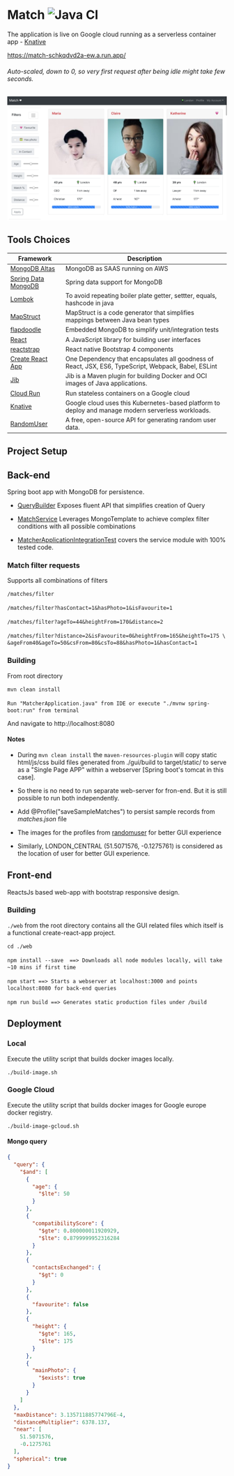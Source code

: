 # Match ![Java CI](https://github.com/sankarge/Match/workflows/Java%20CI/badge.svg)

The application is live on Google cloud running as a serverless container app - [Knative](https://knative.dev/)

https://match-schkqdvd2a-ew.a.run.app/

###### Auto-scaled, down to 0, so very first request after being idle might take few seconds.


<div align="center">
    <img src="images/match.png"></img>
</div>

## Tools Choices
| Framework        | Description|
| ------------- |-------------|
| [MongoDB Altas](https://www.mongodb.com/cloud/atlas)    | MongoDB as SAAS running on AWS |
| [Spring Data MongoDB](https://docs.spring.io/spring-data/mongodb/docs/current/reference/html/#mongo.core)    | Spring data support for MongoDB |
| [Lombok](https://projectlombok.org/) | To avoid repeating boiler plate getter, settter, equals, hashcode in java |
| [MapStruct](https://mapstruct.org/) | MapStruct is a code generator that simplifies mappings between Java bean types |
| [flapdoodle](https://github.com/flapdoodle-oss/de.flapdoodle.embed.mongo) | Embedded MongoDB to simplify unit/integration tests |
| [React](https://reactjs.org/) | A JavaScript library for building user interfaces      |
| [reactstrap](https://reactstrap.github.io/) | React native Bootstrap 4 components      |
| [Create React App](https://github.com/facebook/create-react-app) | One Dependency that encapsulates all goodness of React, JSX, ES6, TypeScript, Webpack, Babel, ESLint     |
| [Jib](https://github.com/GoogleContainerTools/jib) | Jib is a Maven plugin for building Docker and OCI images of Java applications.|
| [Cloud Run](https://cloud.google.com/run) | Run stateless containers on a Google cloud      |
| [Knative](https://knative.dev/) | Google cloud uses this Kubernetes-based platform to deploy and manage modern serverless workloads.|
| [RandomUser](https://randomuser.me/photos) | A free, open-source API for generating random user data.|

## Project Setup

## Back-end
Spring boot app with MongoDB for persistence.

- [QueryBuilder](src/main/java/com/dating/matcher/service/QueryBuilder.java) Exposes fluent API that simplifies creation of Query
- [MatchService](src/main/java/com/dating/matcher/service/MatchService.java) Leverages MongoTemplate to achieve complex filter conditions with all possible combinations 

- [MatcherApplicationIntegrationTest](src/test/java/com/dating/matcher/MatcherApplicationIntegrationTest.java) covers the service module with 100% tested code.

### Match filter requests
Supports all combinations of filters

```shell script
/matches/filter

/matches/filter?hasContact=1&hasPhoto=1&isFavourite=1

/matches/filter?ageTo=44&heightFrom=170&distance=2

/matches/filter?distance=2&isFavourite=0&heightFrom=165&heightTo=175 \
&ageFrom40&ageTo=50&csFrom=80&csTo=88&hasPhoto=1&hasContact=1
```

### Building
From root directory
```
mvn clean install

Run "MatcherApplication.java" from IDE or execute "./mvnw spring-boot:run" from terminal
```
And navigate to http://localhost:8080

#### Notes
-  During `mvn clean install` the `maven-resources-plugin` will copy static html/js/css build files generated from ./gui/build to target/static/
 to serve as a "Single Page APP" within a webserver [Spring boot's tomcat in this case].

 - So there is no need to run separate web-server for fron-end.
 But it is still possible to run both independently.
 
 - Add @Profile("saveSampleMatches") to persist sample records from *matches.json* file
 
 - The images for the profiles from [randomuser](https://randomuser.me/) for better GUI experience
 
 - Similarly, LONDON_CENTRAL (51.5071576, -0.1275761) is considered as the location of user for better GUI experience.

## Front-end
ReactsJs based web-app with bootstrap responsive design.

### Building

`./web` from the root directory contains all the GUI related files which itself is a functional create-react-app project.
```
cd ./web

npm install --save  ==> Downloads all node modules locally, will take ~10 mins if first time

npm start ==> Starts a webserver at localhost:3000 and points localhost:8080 for back-end queries

npm run build ==> Generates static production files under /build
```

## Deployment
### Local
Execute the utility script that builds docker images locally.
```shell script
./build-image.sh
```
### Google Cloud
Execute the utility script that builds docker images for Google europe docker registry.
```shell script
./build-image-gcloud.sh
```

#### Mongo query
```json
{
  "query": {
    "$and": [
      {
        "age": {
          "$lte": 50
        }
      },
      {
        "compatibilityScore": {
          "$gte": 0.800000011920929,
          "$lte": 0.8799999952316284
        }
      },
      {
        "contactsExchanged": {
          "$gt": 0
        }
      },
      {
        "favourite": false
      },
      {
        "height": {
          "$gte": 165,
          "$lte": 175
        }
      },
      {
        "mainPhoto": {
          "$exists": true
        }
      }
    ]
  },
  "maxDistance": 3.135711885774796E-4,
  "distanceMultiplier": 6378.137,
  "near": [
    51.5071576,
    -0.1275761
  ],
  "spherical": true
}
```
